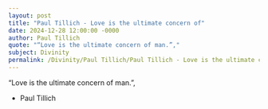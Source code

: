 ```yaml
---
layout: post
title: "Paul Tillich - Love is the ultimate concern of"
date: 2024-12-28 12:00:00 -0000
author: Paul Tillich
quote: "“Love is the ultimate concern of man.”,"
subject: Divinity
permalink: /Divinity/Paul Tillich/Paul Tillich - Love is the ultimate concern of
---
```


“Love is the ultimate concern of man.”,

- Paul Tillich
